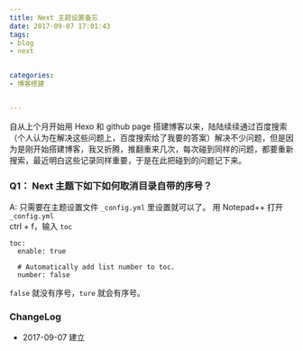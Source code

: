 ```yaml
---
title: Next 主题设置备忘
date: 2017-09-07 17:01:43
tags:
- blog
- next


categories:
- 博客搭建


---
```

自从上个月开始用 Hexo 和 github page 搭建博客以来，陆陆续续通过百度搜索（个人认为在解决这些问题上，百度搜索给了我要的答案）解决不少问题，但是因为是刚开始搭建博客，我又折腾，推翻重来几次，每次碰到同样的问题，都要重新搜索，最近明白这些记录同样重要，于是在此把碰到的问题记下来。
<!-- more -->
### Q1： Next 主题下如下如何取消目录自带的序号？ 
A: 只需要在主题设置文件 `_config.yml` 里设置就可以了。
用 Notepad++ 打开 `_config.yml`  
ctrl + f，输入 `toc`  
```
toc:
  enable: true

  # Automatically add list number to toc.
  number: false
```
`false` 就没有序号，`ture` 就会有序号。

### ChangeLog
- 2017-09-07 建立
